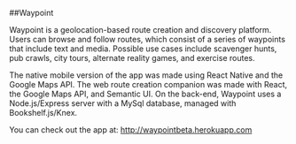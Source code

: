 ##Waypoint

Waypoint is a geolocation-based route creation and discovery platform. Users can browse and follow routes, which consist of a series of waypoints that include text and media. Possible use cases include scavenger hunts, pub crawls, city tours, alternate reality games, and exercise routes.

The native mobile version of the app was made using React Native and the Google Maps API. The web route creation companion was made with React, the Google Maps API, and Semantic UI. On the back-end, Waypoint uses a Node.js/Express server with a MySql database, managed with Bookshelf.js/Knex.

You can check out the app at: http://waypointbeta.herokuapp.com